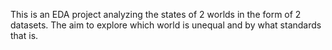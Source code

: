 This is an EDA project analyzing the states of 2 worlds in the form of 2 datasets. The aim to explore which world is unequal and by what standards that is.

